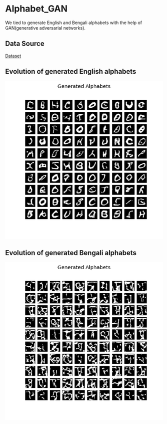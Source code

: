 # Alphabet_GAN

We tied to generate English and Bengali alphabets with the help of GAN(generative adversarial networks).


## Data Source
<a href="https://www.kaggle.com/sachinpatel21/az-handwritten-alphabets-in-csv-format">Dataset</a>
## Evolution of generated English alphabets
![english alphabets](https://github.com/RishavMishraRM/Alphabet_GAN/blob/main/image/eng-gan.gif)
## Evolution of generated Bengali alphabets
![bengali alphabets](https://github.com/RishavMishraRM/Alphabet_GAN/blob/main/image/bangla-gan.gif)
